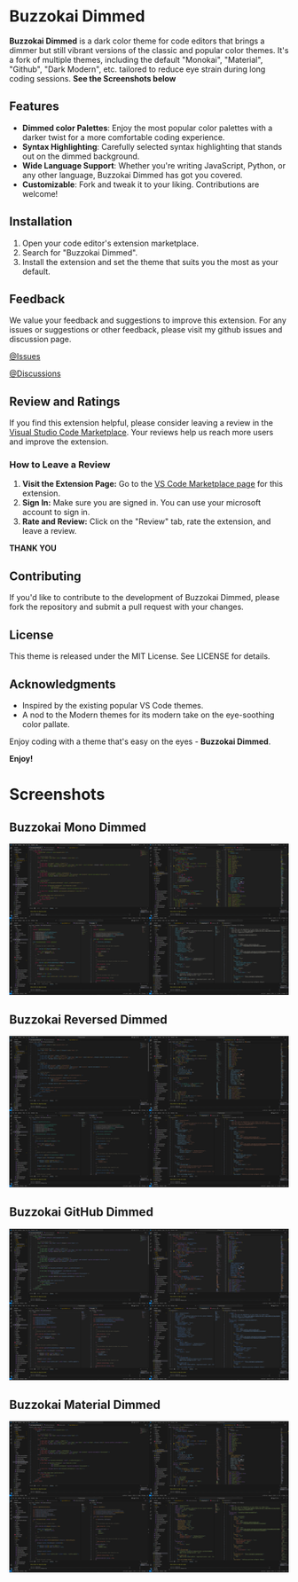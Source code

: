 # Buzzokai Dimmed

**Buzzokai Dimmed** is a dark color theme for code editors that brings a dimmer but still vibrant versions of the classic and popular color themes. It's a fork of multiple themes, including the default "Monokai", "Material", "Github", "Dark Modern", etc. tailored to reduce eye strain during long coding sessions.
**See the Screenshots below**

## Features

- **Dimmed color Palettes**: Enjoy the most popular color palettes with a darker twist for a more comfortable coding experience.
- **Syntax Highlighting**: Carefully selected syntax highlighting that stands out on the dimmed background.
- **Wide Language Support**: Whether you're writing JavaScript, Python, or any other language, Buzzokai Dimmed has got you covered.
- **Customizable**: Fork and tweak it to your liking. Contributions are welcome!

## Installation

1. Open your code editor's extension marketplace.
2. Search for "Buzzokai Dimmed".
3. Install the extension and set the theme that suits you the most as your default.

## Feedback

We value your feedback and suggestions to improve this extension. For any issues or suggestions or other feedback, please visit my github issues and discussion page.

[@Issues](https://github.com/HRIDOY-BUZZ/buzzokai-dimmed/issues)

[@Discussions](https://github.com/HRIDOY-BUZZ/buzzokai-dimmed/discussions)

## Review and Ratings

If you find this extension helpful, please consider leaving a review in the [Visual Studio Code Marketplace](https://marketplace.visualstudio.com/items?itemName=HRIDOY-BUZZ.buzzokai-dimmed). Your reviews help us reach more users and improve the extension.

### How to Leave a Review

1. **Visit the Extension Page:** Go to the [VS Code Marketplace page](https://marketplace.visualstudio.com/items?itemName=HRIDOY-BUZZ.buzzokai-dimmed) for this extension.
2. **Sign In:** Make sure you are signed in. You can use your microsoft account to sign in.
3. **Rate and Review:** Click on the "Review" tab, rate the extension, and leave a review.

**THANK YOU**

## Contributing

If you'd like to contribute to the development of Buzzokai Dimmed, please fork the repository and submit a pull request with your changes.

## License

This theme is released under the MIT License. See LICENSE for details.

## Acknowledgments

- Inspired by the existing popular VS Code themes.
- A nod to the Modern themes for its modern take on the eye-soothing color pallate.

Enjoy coding with a theme that's easy on the eyes - **Buzzokai Dimmed**.


**Enjoy!**


# Screenshots

## Buzzokai Mono Dimmed

![Buzzokai Mono Dimmed](screenshots/1.mono.png)

## Buzzokai Reversed Dimmed

![Buzzokai Reversed Dimmed](screenshots/2.reversed.png)

## Buzzokai GitHub Dimmed
![Buzzokai GitHub Dimmed](screenshots/3.github.png)

## Buzzokai Material Dimmed

![Buzzokai Material Dimmed](screenshots/4.material.png)


